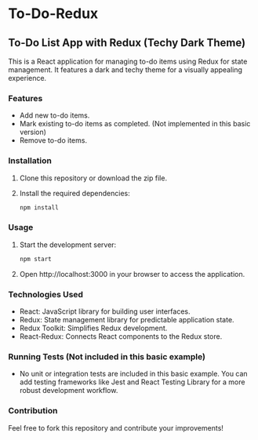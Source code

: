 # To-Do-Redux

## To-Do List App with Redux (Techy Dark Theme)

This is a React application for managing to-do items using Redux for state management. It features a dark and techy theme for a visually appealing experience.

### Features

* Add new to-do items.
* Mark existing to-do items as completed. (Not implemented in this basic version)
* Remove to-do items.

### Installation

1. Clone this repository or download the zip file.
2. Install the required dependencies:

   ```bash
   npm install
   ```

### Usage

1. Start the development server:

   ```bash
   npm start
   ```

2. Open http://localhost:3000 in your browser to access the application.

### Technologies Used

* React: JavaScript library for building user interfaces.
* Redux: State management library for predictable application state.
* Redux Toolkit: Simplifies Redux development.
* React-Redux: Connects React components to the Redux store.

### Running Tests (Not included in this basic example)

* No unit or integration tests are included in this basic example. You can add testing frameworks like Jest and React Testing Library for a more robust development workflow.

### Contribution

Feel free to fork this repository and contribute your improvements!
